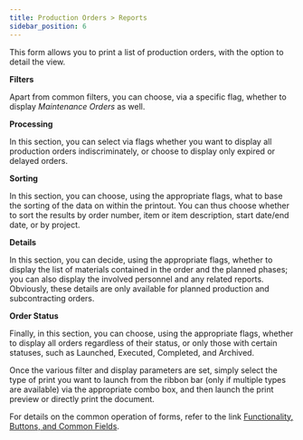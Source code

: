 ```yaml
---
title: Production Orders > Reports
sidebar_position: 6
---
```


This form allows you to print a list of production orders, with the option to detail the view.

**Filters**

Apart from common filters, you can choose, via a specific flag, whether to display *Maintenance Orders* as well.

**Processing**

In this section, you can select via flags whether you want to display all production orders indiscriminately, or choose to display only expired or delayed orders.

**Sorting**

In this section, you can choose, using the appropriate flags, what to base the sorting of the data on within the printout. You can thus choose whether to sort the results by order number, item or item description, start date/end date, or by project.

**Details**

In this section, you can decide, using the appropriate flags, whether to display the list of materials contained in the order and the planned phases; you can also display the involved personnel and any related reports. Obviously, these details are only available for planned production and subcontracting orders.

**Order Status**

Finally, in this section, you can choose, using the appropriate flags, whether to display all orders regardless of their status, or only those with certain statuses, such as Launched, Executed, Completed, and Archived.

Once the various filter and display parameters are set, simply select the type of print you want to launch from the ribbon bar (only if multiple types are available) via the appropriate combo box, and then launch the print preview or directly print the document.

For details on the common operation of forms, refer to the link [Functionality, Buttons, and Common Fields](/docs/guide/common).